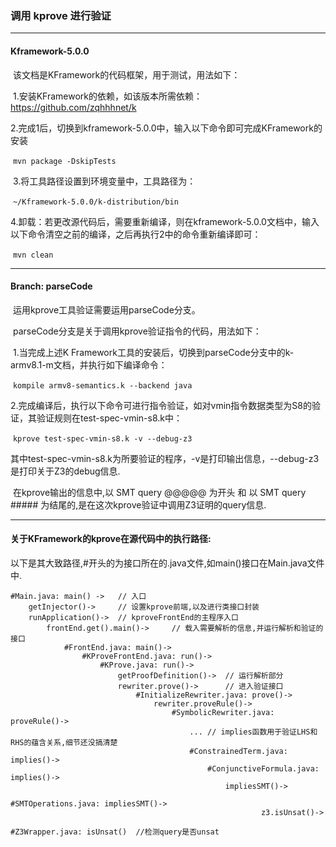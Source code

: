 ### 调用 kprove 进行验证

---

#### Kframework-5.0.0

​	该文档是KFramework的代码框架，用于测试，用法如下：

​		1.安装KFramework的依赖，如该版本所需依赖： https://github.com/zqhhhnet/k

​		2.完成1后，切换到kframework-5.0.0中，输入以下命令即可完成KFramework的安装

​			`mvn package -DskipTests`

​		3.将工具路径设置到环境变量中，工具路径为：

​			`~/Kframework-5.0.0/k-distribution/bin`

​		4.卸载：若更改源代码后，需要重新编译，则在kframework-5.0.0文档中，输入以下命令清空之前的编译，之后再执行2中的命令重新编译即可：

​			`mvn clean`

---

#### Branch: parseCode

​	运用kprove工具验证需要运用parseCode分支。

​	parseCode分支是关于调用kprove验证指令的代码，用法如下：

​		1.当完成上述K Framework工具的安装后，切换到parseCode分支中的k-armv8.1-m文档，并执行如下编译命令：

​			`kompile armv8-semantics.k --backend java`

​		2.完成编译后，执行以下命令可进行指令验证，如对vmin指令数据类型为S8的验证，其验证规则在test-spec-vmin-s8.k中：

​			`kprove test-spec-vmin-s8.k -v --debug-z3 `

​			其中test-spec-vmin-s8.k为所要验证的程序，-v是打印输出信息，--debug-z3是打印关于Z3的debug信息. 

​			在kprove输出的信息中,以 SMT query  @@@@@ 为开头 和 以 SMT query  ##### 为结尾的,是在这次kprove验证中调用Z3证明的query信息.

---

#### 关于KFramework的kprove在源代码中的执行路径:

以下是其大致路径,#开头的为接口所在的.java文件,如main()接口在Main.java文件中.

	#Main.java: main() ->	// 入口
	    getInjector()->		// 设置kprove前端,以及进行类接口封装
		runApplication()->	// kproveFrontEnd的主程序入口
	    	frontEnd.get().main()->		// 载入需要解析的信息,并运行解析和验证的接口
	        	#FrontEnd.java: main()->	 
	            	#KProveFrontEnd.java: run()->
	                	#KProve.java: run()->
	                    	getProofDefinition()->	// 运行解析部分
	                    	rewriter.prove()->		// 进入验证接口
	                        	#InitializeRewriter.java: prove()->
	                            	rewriter.proveRule()->
	                                	#SymbolicRewriter.java: proveRule()->
	                                    	... // implies函数用于验证LHS和RHS的蕴含关系,细节还没搞清楚
	                                    	#ConstrainedTerm.java: implies()->
	                                            #ConjunctiveFormula.java: implies()->
	                                                impliesSMT()->
	                                                    #SMTOperations.java: impliesSMT()->
	                                                        z3.isUnsat()->
	                                                            #Z3Wrapper.java: isUnsat()	//检测query是否unsat
	                                                            
